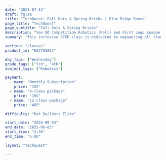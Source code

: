```yaml
---
date: "2021-07-12"
draft: false
title: "TechQuest: Fall Bots & Spring Bricks | Blue Ridge Boost"
page_title: "TechQuest"
page_subtitle: "Fall Bots & Spring Bricks"
description: "Vex GO Competition Robotics (Fall) and First Lego League Explore (Spring)"
summary: "This inclusive STEM class is dedicated to empowering all students, warmly welcoming and encouraging participation from all genders."

section: "classes"
product_id: "682765853"

day_tags: ["Wednesday"]
grade_tags: ["3rd", "4th"]
subject_tags: ["Robotics"]

payment:
  - name: "Monthly Subscription"
    price: "155"
  - name: "4-class package"
    price: "195"
  - name: "12-class package"
    price: "465"

difficulty: "Bot Builders Elite"

start_date: "2024-09-03"
end_date: "2025-06-03"
start_time: "3:30"
end_time: "5:00"

layout: "techquest"

---
```


